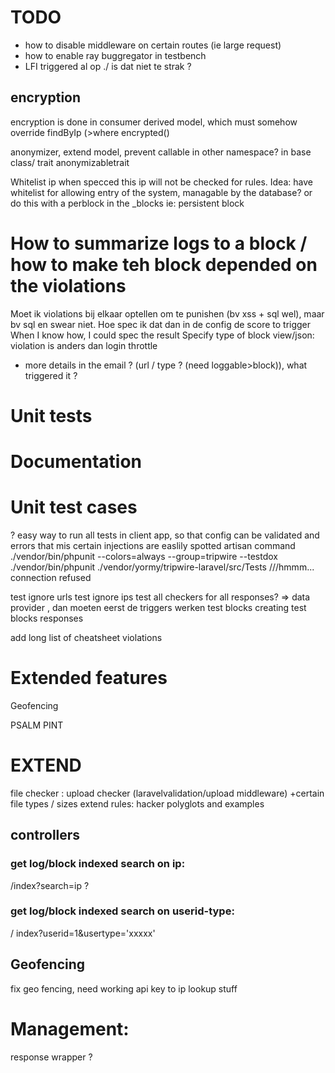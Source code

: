 # TODO
- how to disable middleware on certain routes (ie large request)
- how to enable ray buggregator in testbench
- LFI triggered al op ./ is dat niet te strak ?

## encryption
encryption is done in consumer derived model, which must somehow override findByIp (>where encrypted()


anonymizer, extend model, prevent callable in other namespace? in base class/ trait anonymizabletrait



Whitelist ip when specced this ip will not be checked for rules. Idea: have whitelist for allowing entry of the system, managable by the database?
or do this with a perblock in the _blocks ie: persistent block

# How to summarize logs to a block / how to make teh block depended on the violations
Moet ik violations bij elkaar optellen om te punishen (bv xss + sql wel), maar bv sql en swear niet.
Hoe spec ik dat dan in de config de score to trigger
When I know how, I could spec the result
Specify type of block view/json:  violation is anders dan login throttle
- more details in the email ? (url / type ? (need loggable>block)), what triggered it ?



# Unit tests

# Documentation


# Unit test cases
? easy way to run all tests in client app, so that config can be validated and errors that mis certain injections are easlily spotted
artisan command
./vendor/bin/phpunit --colors=always --group=tripwire --testdox
./vendor/bin/phpunit ./vendor/yormy/tripwire-laravel/src/Tests ///hmmm... connection refused

test ignore urls
test ignore ips
test all checkers for all responses? => data provider , dan moeten eerst de triggers werken
test blocks creating
test blocks responses


add long list of cheatsheet violations

# Extended features
Geofencing


PSALM
PINT


# EXTEND
file checker : upload checker (laravelvalidation/upload middleware) +certain file types / sizes
extend rules: hacker polyglots and examples

## controllers
### get log/block indexed search on ip:
/index?search=ip ?
### get log/block indexed search on userid-type:
/ index?userid=1&usertype='xxxxx'

## Geofencing
fix geo fencing, need working api key to ip lookup stuff

# Management:
response wrapper ?
